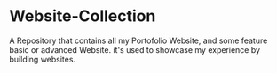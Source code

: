 # Website-Collection
A Repository that contains all my Portofolio Website, and some feature basic or advanced Website. it's used to showcase my experience by building websites.  
